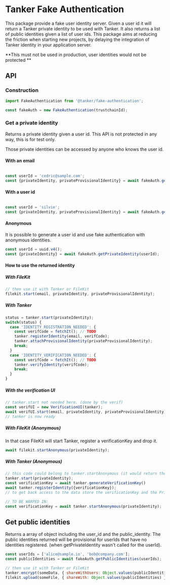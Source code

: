 # Tanker Fake Authentication

This package provide a fake user identity server. Given a user id it will return a Tanker private identity to be used with Tanker. It also returns a list of public identities given a list of user ids.
This package aims at reducing the friction when starting new projects, by delaying the integration of Tanker identity in your application server.

**This must not be used in production, user identities would not be protected **

## API

### Construction

```javascript
import FakeAuthentication from '@tanker/fake-authentication';

const fakeAuth = new FakeAuthentication(trustchainId);
```

### Get a private identity

Returns a private identity given a user id. This API is not protected in any way, this is for test only.

Those private identities can be accessed by anyone who knows the user id.

#### With an email
```javascript

const userId = 'cedric@sample.com';
const {privateIdentity, privateProvisionalIdentity} = await fakeAuth.getPrivateIdentity(userId);
```

#### With a user id
```javascript

const userId = 'silvie';
const {privateIdentity, privateProvisionalIdentity} = await fakeAuth.getPrivateIdentity(userId);
```

#### Anonymous

It is possible to generate a user id and use fake authentication with anonymous identities.

```javascript
const userId = uuid.v4();
const {privateIdentity} = await fakeAuth.getPrivateIdentity(userId);
```

#### How to use the returned identity

##### With FileKit

```javascript
// then use it with Tanker or FileKit
filekit.start(email, privateIdentity, privateProvisionalIdentity);
```

##### With Tanker

```javascript
status = tanker.start(privateIdentity);
switch(status) {
  case 'IDENTITY_REGISTRATION_NEEDED': {
    const verifCode = fetchIt(); // TODO
    tanker.registerIdentity(email, verifCode);
    tanker.attachProvisionalIdentity(privateProvisionalIdentity);
    break;
  }
  case 'IDENTITY_VERIFICATION_NEEDED': {
    const verifCode = fetchIt(); // TODO
    tanker.verifyIdentity(verifCode);
    break;
  }
}
```

##### With the verification UI

```javascript
// tanker.start not needed here. (done by the verif)
const verifUI = new VerificationUI(tanker);
await verifUI.start(email, privateIdentity, privateProvisionalIdentity);
// tanker is now ready
```

##### With FileKit (Anonymous)

In that case FileKit will start Tanker, register a verificationKey and drop it.

```javascript
await filekit.startAnonymous(privateIdentity);
```

##### With Tanker (Anonymous)
```javascript
// this code could belong to tanker.startAnonymous (it would return the verificationKey)
tanker.start(privateIdentity);
const verificationKey = await tanker.generateVerificationKey()
await tanker.registerIdentity({verificationKey});
// to get back access to the data store the verificationKey and the PrivateIdentity? (to have the userId)

// TO BE WARPED IN:
const verificationKey = await tanker.startAnonymous(privateIdentity);
```

## Get public identities

Returns a array of object including the user_id and the public_identity. The public identities returned will be provisional for userIds that have no identities registered. (when getPrivateIdentity wasn't called for the userId).

```javascript
const userIds = ['alice@sample.io', 'bob@company.com'];
const publicIdentities = await fakeAuth.getPublicIdentities(userIds);

// then use it with Tanker or FileKit
tanker.encrypt(someData, { shareWithUsers: Object.values(publicIdentities) });
filekit.upload(someFile, { shareWith: Object.values(publicIdentities) });
```
